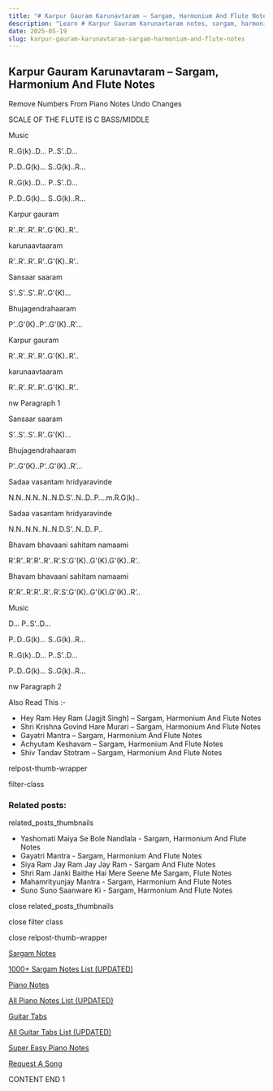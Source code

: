 ```yaml
---
title: "# Karpur Gauram Karunavtaram – Sargam, Harmonium And Flute Notes"
description: "Learn # Karpur Gauram Karunavtaram notes, sargam, harmonium notations and flute notes. Easy step-by-step tutorial for beginners."
date: 2025-05-19
slug: karpur-gauram-karunavtaram-sargam-harmonium-and-flute-notes
---
```


## Karpur Gauram Karunavtaram – Sargam, Harmonium And Flute Notes

Remove Numbers From Piano Notes
Undo Changes

SCALE OF THE FLUTE IS C BASS/MIDDLE

Music

R..G(k)..D… P..S’..D…

P..D..G(k)… S..G(k)..R…

R..G(k)..D… P..S’..D…

P..D..G(k)… S..G(k)..R…

Karpur gauram

R’..R’..R’..R’..G'(K)..R’..

karunaavtaaram

R’..R’..R’..R’..G'(K)..R’..

Sansaar saaram

S’..S’..S’..R’..G'(K)…

Bhujagendrahaaram

P’..G'(K)..P’..G'(K)..R’…

Karpur gauram

R’..R’..R’..R’..G'(K)..R’..

karunaavtaaram

R’..R’..R’..R’..G'(K)..R’..

nw Paragraph 1

Sansaar saaram

S’..S’..S’..R’..G'(K)…

Bhujagendrahaaram

P’..G'(K)..P’..G'(K)..R’…

Sadaa vasantam hridyaravinde

N.N..N.N..N..N.D.S’..N..D..P….m.R.G(k)..

Sadaa vasantam hridyaravinde

N.N..N.N..N..N.D.S’..N..D..P..

Bhavam bhavaani sahitam namaami

R’.R’..R’.R’..R’..R’.S’.G'(K)..G'(K).G'(K)..R’..

Bhavam bhavaani sahitam namaami

R’.R’..R’.R’..R’..R’.S’.G'(K)..G'(K).G'(K)..R’..

Music

D… P..S’..D…

P..D..G(k)… S..G(k)..R…

R..G(k)..D… P..S’..D…

P..D..G(k)… S..G(k)..R…

nw Paragraph 2

Also Read This :-

* Hey Ram Hey Ram (Jagjit Singh) – Sargam, Harmonium And Flute Notes
* Shri Krishna Govind Hare Murari – Sargam, Harmonium And Flute Notes
* Gayatri Mantra – Sargam, Harmonium And Flute Notes
* Achyutam Keshavam – Sargam, Harmonium And Flute Notes
* Shiv Tandav Stotram – Sargam, Harmonium And Flute Notes

relpost-thumb-wrapper

filter-class

### Related posts:

related_posts_thumbnails

* Yashomati Maiya Se Bole Nandlala - Sargam, Harmonium And Flute Notes
* Gayatri Mantra - Sargam, Harmonium And Flute Notes
* Siya Ram Jay Ram Jay Jay Ram - Sargam And Flute Notes
* Shri Ram Janki Baithe Hai Mere Seene Me Sargam, Flute Notes
* Mahamrityunjay Mantra - Sargam, Harmonium And Flute Notes
* Suno Suno Saanware Ki - Sargam, Harmonium And Flute Notes

close related_posts_thumbnails

close filter class

close relpost-thumb-wrapper

[Sargam Notes](https://www.notationsworld.com/sargam-notes.html)

[1000+ Sargam Notes List (UPDATED)](https://www.notationsworld.com/all-songs-list-sargam-notes.html)

[Piano Notes](https://www.notationsworld.com/piano-notes.html)

[All Piano Notes List (UPDATED)](https://www.notationsworld.com/all-songs-list-piano-notes.html)

[Guitar Tabs](https://www.notationsworld.com/guitar-tabs.html)

[All Guitar Tabs List (UPDATED)](https://www.notationsworld.com/all-songs-list-guitar-tabs.html)

[Super Easy Piano Notes](https://studywall.in/)

[Request A Song](https://www.notationsworld.com/request-a-song.html)

CONTENT END 1


